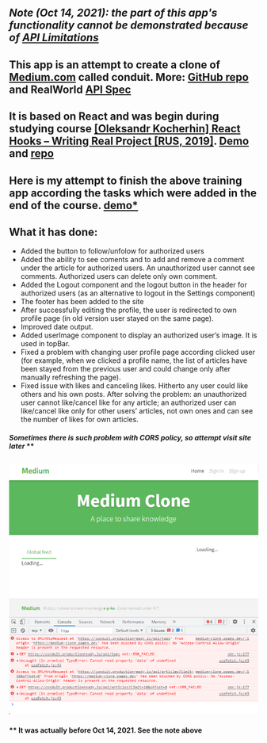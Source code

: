 ## _Note (Oct 14, 2021): the part of this app's functionality cannot be demonstrated because of [API Limitations](https://gothinkster.github.io/realworld/docs/specs/frontend-specs/api/#api-limitations)_



## This app is an attempt to create a clone of [Medium.com](https://angular.realworld.io/) called conduit. More: [GitHub repo](https://github.com/gothinkster/realworld) and RealWorld [API Spec](https://github.com/gothinkster/realworld/tree/master/api)



## It is based on React and was begin during studying course [[Oleksandr Kocherhin] React Hooks – Writing Real Project [RUS, 2019]](https://www.udemy.com/course/react-hooks-writing-real-project/). [Demo](https://medium-clone-start.pages.dev/) and [repo](https://github.com/s-p-ko/medium_clone_start)



## Here is my attempt to finish the above training app according the tasks which were added in the end of the course. [demo\*](https://medium-clone.pages.dev/)

## What it has done:

- Added the button to follow/unfolow for authorized users
- Added the ability to see coments and to add and remove a comment under the article for authorized users. An unauthorized user cannot see comments. Authorized users can delete only own comment.
- Added the Logout component and the logout button in the header for authorized users (as an alternative to logout in the Settings component)
- The footer has been added to the site
- After successfully editing the profile, the user is redirected to own profile page (in old version user stayed on the same page).
- Improved date output.
- Added userImage component to display an authorized user’s image. It is used in topBar.
- Fixed a problem with changing user profile page according clicked user (for example, when we clicked a profile name, the list of articles have been stayed from the previous user and could change only after manually refreshing the page).
- Fixed issue with likes and canceling likes. Hitherto any user could like others and his own posts. After solving the problem: an unauthorized user cannot like/cancel like for any article; an authorized user can like/cancel like only for other users’ articles, not own ones and can see the number of likes for own articles.



#### _Sometimes there is such problem with CORS policy, so attempt visit site later_ \*\*

## ![Application](/img/pic-1.png?raw=true)

#### \*\* It was actually before Oct 14, 2021. See the note above
